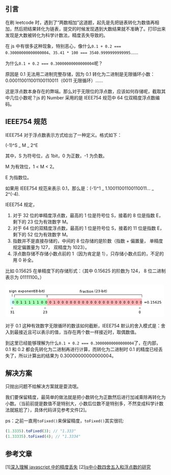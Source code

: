 ## 引言

在刷 leetcode 时，遇到了“两数相加”这道题，起先是先把链表转化为数值再相加，然后把结果转化为链表，提交的时候发现遇到大数结果就不准确了。打印出来发现是大数被转化为科学计数法，精度丢失导致的。

在 js 中有很多这种现象，特别恶心，像什么`0.1 + 0.2 === 0.30000000000000004`、`35.41 * 100 === 3540.9999999999995`......

为什么`0.1 + 0.2 === 0.30000000000000004`呢？

原因是 0.1 无法用二进制完整存储，因为 0.1 转化为二进制是无限循环小数：0.000110011001100110011（0011 无限循环）……

这是浮点数本身存在的弊端。那么对于无限位的浮点数，应该如何存储呢，截取其中几位小数呢？js 的 Number 采用的是 IEEE754 规范中 64 位双精度浮点数编码。

## IEEE754 规范

IEEE754 对于浮点数表示方式给出了一种定义。格式如下：

(-1)^S _ M _ 2^E

其中，S 为符号位，占 1bit，0 为正数，-1 为负数。

M 为有效位，1 < M < 2。

E 为指数位。

如果用 IEEE754 规范来表示 0.1，那么是：(-1)^1 _ 1.10011001100110011... _ 2^(-4).

IEEE754 规定，

1. 对于 32 位的单精度浮点数，最高的 1 位是符号位 S，接着的 8 位是指数 E，剩下的 23 位为有效数字 M。
2. 对于 64 位的双精度浮点数，最高的 1 位是符号位 S，接着的 11 位是指数 E，剩下的 52 位为有效数字 M。
3. 指数并不是直接存储的，中间的 8 位存储的是阶数（指数 + 偏置量， 单精度规定偏置量为 127， 双精度为 1023）。
4. 浮点数存储不存储小数点前的 1（因为肯定是 1），只存储小数点后的，不足的用 0 补全。

比如 0.15625 在单精度下的存储形式：（其中 0.15625 的阶数为 124， 8 位二进制表示为 01111100。）

![0.15625 的存储形式](https://github.com/Lxylona/blog/blob/master/images/precisionLoss1.png?raw=true)

对于 0.1 这种有效数字无限循环的数该如何截断，IEEE754 默认的舍入模式是：舍入到最接近且可以表示的值，当存在两个数一样接近时，取偶数值。

到这里已经能够理解为什么`0.1 + 0.2 === 0.30000000000000004`了，在内部，0.1 和 0.2 都会先转化为二进制再进行计算，而转化为二进制时 0.1 的精度已经丢失了，所以计算出的结果为 0.30000000000000004。

## 解决方案

只抛出问题不给解决方案就是耍流氓。

我们要保留精度，最简单的做法就是把小数转化为正数然后进行加减乘除再转化为小数。（当前前提是数值不是特别大，小数后位数不是特别多，不然变成科学计数法就尴尬了），具体代码详见参考文件[2]。

ps：之前一直用`toFixed()`来保留精度，`toFixed()`其实很坑:

```js
(1.3335).toFixed(3); // "1.333"
(1.33335).toFixed(4); // "1.3334"
```

## 参考文章

[1][深入理解 javascript 中的精度丢失](https://juejin.im/post/5b20cbb051882513ac20354f)
[2][js中小数四舍五入和浮点数的研究](http://caibaojian.com/js-tofixed.html)
